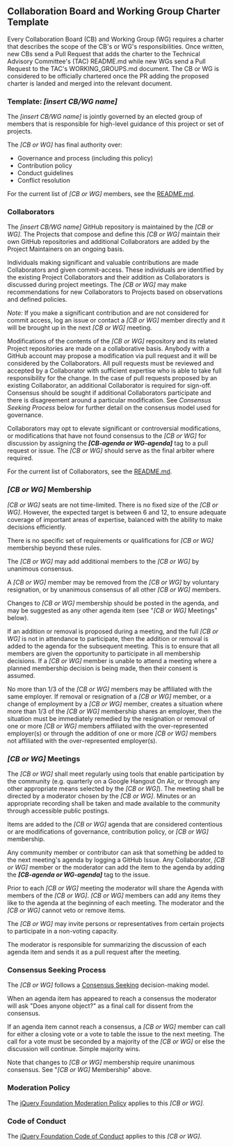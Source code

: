 ## Collaboration Board and Working Group Charter Template

Every Collaboration Board (CB) and Working Group (WG) requires a charter that
describes the scope of the CB's or WG's responsibilities. Once written, new CBs
send a Pull Request that adds the charter to the Technical Advisory Committee's
(TAC) README.md while new WGs send a Pull Request to the TAC's WORKING_GROUPS.md
document. The CB or WG is considered to be officially chartered once the PR
adding the proposed charter is landed and merged into the relevant document.

### Template: *[insert CB/WG name]*

The *[insert CB/WG name]* is jointly governed by an elected group of members
that is responsible for high-level guidance of this project or set of projects.

The *[CB or WG]* has final authority over:

* Governance and process (including this policy)
* Contribution policy
* Conduct guidelines
* Conflict resolution

For the current list of *[CB or WG]* members, see the [README.md][].

### Collaborators

The *[insert CB/WG name]* GitHub repository is maintained by the *[CB or WG]*.
The Projects that compose and define this *[CB or WG]* maintain their own GitHub
repositories and additional Collaborators are added by the Project Maintainers
on an ongoing basis.

Individuals making significant and valuable contributions are made Collaborators
and given commit-access. These individuals are identified by the existing
Project Collaborators and their addition as Collaborators is discussed during
project meetings. The *[CB or WG]* may make recommendations for new
Collaborators to Projects based on observations and defined policies.

_Note:_ If you make a significant contribution and are not considered for commit
access, log an issue or contact a *[CB or WG]* member directly and it will be
brought up in the next *[CB or WG]* meeting.

Modifications of the contents of the *[CB or WG]* repository and its related
Project repositories are made on a collaborative basis. Anybody with a GitHub
account may propose a modification via pull request and it will be considered by
the Collaborators. All pull requests must be reviewed and accepted by a
Collaborator with sufficient expertise who is able to take full responsibility
for the change. In the case of pull requests proposed by an existing
Collaborator, an additional Collaborator is required for sign-off. Consensus
should be sought if additional Collaborators participate and there is
disagreement around a particular modification. See _Consensus Seeking Process_
below for further detail on the consensus model used for governance.

Collaborators may opt to elevate significant or controversial modifications, or
modifications that have not found consensus to the *[CB or WG]* for discussion
by assigning the ***[CB-agenda or WG-agenda]*** tag to a pull request or issue.
The *[CB or WG]* should serve as the final arbiter where required.

For the current list of Collaborators, see the [README.md][].

### *[CB or WG]* Membership

*[CB or WG]* seats are not time-limited. There is no fixed size of the *[CB or
WG]*. However, the expected target is between 6 and 12, to ensure adequate
coverage of important areas of expertise, balanced with the ability to make
decisions efficiently.

There is no specific set of requirements or qualifications for *[CB or WG]*
membership beyond these rules.

The *[CB or WG]* may add additional members to the *[CB or WG]* by unanimous
consensus.

A *[CB or WG]* member may be removed from the *[CB or WG]* by voluntary
resignation, or by unanimous consensus of all other *[CB or WG]* members.

Changes to *[CB or WG]* membership should be posted in the agenda, and may be
suggested as any other agenda item (see "*[CB or WG]* Meetings" below).

If an addition or removal is proposed during a meeting, and the full *[CB or
WG]* is not in attendance to participate, then the addition or removal is added
to the agenda for the subsequent meeting. This is to ensure that all members are
given the opportunity to participate in all membership decisions. If a *[CB or
WG]* member is unable to attend a meeting where a planned membership decision is
being made, then their consent is assumed.

No more than 1/3 of the *[CB or WG]* members may be affiliated with the same
employer. If removal or resignation of a *[CB or WG]* member, or a change of
employment by a *[CB or WG]* member, creates a situation where more than 1/3 of
the *[CB or WG]* membership shares an employer, then the situation must be
immediately remedied by the resignation or removal of one or more *[CB or WG]*
members affiliated with the over-represented employer(s) or through the addition
of one or more *[CB or WG]* members not affiliated with the over-represented
employer(s).

### *[CB or WG]* Meetings

The *[CB or WG]* shall meet regularly using tools that enable participation by
the community (e.g. quarterly on a Google Hangout On Air, or through any other
appropriate means selected by the *[CB or WG]*). The meeting shall be directed
by a moderator chosen by the *[CB or WG]*. Minutes or an appropriate recording
shall be taken and made available to the community through accessible public
postings.

Items are added to the *[CB or WG]* agenda that are considered contentious or
are modifications of governance, contribution policy, or *[CB or WG]*
membership.

Any community member or contributor can ask that something be added to the next
meeting's agenda by logging a GitHub Issue. Any Collaborator, *[CB or WG]*
member or the moderator can add the item to the agenda by adding the
***[CB-agenda or WG-agenda]*** tag to the issue.

Prior to each *[CB or WG]* meeting the moderator will share the Agenda with
members of the *[CB or WG]*. *[CB or WG]* members can add any items they like
to the agenda at the beginning of each meeting. The moderator and the *[CB or
WG]* cannot veto or remove items.

The *[CB or WG]* may invite persons or representatives from certain projects to
participate in a non-voting capacity.

The moderator is responsible for summarizing the discussion of each agenda item
and sends it as a pull request after the meeting.

### Consensus Seeking Process

The *[CB or WG]* follows a [Consensus Seeking][] decision-making model.

When an agenda item has appeared to reach a consensus the moderator will ask
"Does anyone object?" as a final call for dissent from the consensus.

If an agenda item cannot reach a consensus, a *[CB or WG]* member can call for
either a closing vote or a vote to table the issue to the next meeting. The call
for a vote must be seconded by a majority of the *[CB or WG]* or else the
discussion will continue. Simple majority wins.

Note that changes to *[CB or WG]* membership require unanimous consensus.  See
"*[CB or WG]* Membership" above.

### Moderation Policy

The [jQuery Foundation Moderation Policy][] applies to this *[CB or WG]*.

### Code of Conduct

The [jQuery Foundation Code of Conduct][] applies to this *[CB or WG]*.

[README.md]: ./README.md
[Consensus Seeking]: http://en.wikipedia.org/wiki/Consensus-seeking_decision-making
[jQuery Foundation Moderation Policy]: https://github.com/jquery-foundation/TAC/Moderation-Policy.md
[jQuery Foundation Code of Conduct]: https://jquery.org/conduct/
